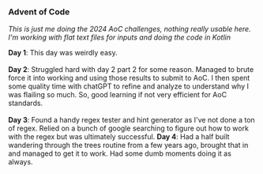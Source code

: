 <h3>Advent of Code</h3>

<i>This is just me doing the 2024 AoC challenges, nothing really usable here.  I'm working with flat text files for inputs and doing the code in Kotlin</i>

**Day 1**: This day was weirdly easy. <br><br>
**Day 2**: Struggled hard with day 2 part 2 for some reason.  Managed to brute force it into working and using those results to submit to AoC.  I then spent some quality time with chatGPT to refine and analyze to understand why I was flailing so much.  So, good learning if not very efficient for AoC standards.<br><br>
**Day 3**: Found a handy regex tester and hint generator as I've not done a ton of regex.  Relied on a bunch of google searching to figure out how to work with the regex but was ultimately successful.
**Day 4**: Had a half built wandering through the trees routine from a few years ago, brought that in and managed to get it to work.  Had some dumb moments doing it as always.




